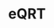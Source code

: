 ---
id: eqrt
title: eQRT
hide_title: false
hide_table_of_contents: false
sidebar_label: eQRT
sidebar_position: 2
pagination_label: eQRT
custom_edit_url: https://github.com/theqrl/documentation/edit/main/docs/
description: Overview of the eQRT ethereum Quantum Resistant Token
keywords:
  - docs
  - eQRT
image: /assets/img/icons/yellow.png

---